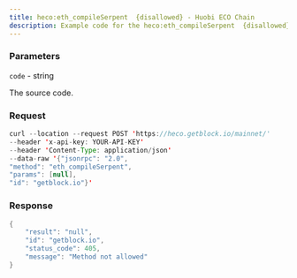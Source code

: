 ```yaml
---
title: heco:eth_compileSerpent  {disallowed} - Huobi ECO Chain
description: Example code for the heco:eth_compileSerpent  {disallowed} json-rpc method. Сomplete guide on how to use heco:eth_compileSerpent  {disallowed} json-rpc in GetBlock.io Web3 documentation.
---
```


### Parameters


`code` - string

The source code.

### Request

``` java
curl --location --request POST 'https://heco.getblock.io/mainnet/' 
--header 'x-api-key: YOUR-API-KEY' 
--header 'Content-Type: application/json' 
--data-raw '{"jsonrpc": "2.0",
"method": "eth_compileSerpent",
"params": [null],
"id": "getblock.io"}'
```

###  Response

``` java
{
    "result": "null",
    "id": "getblock.io",
    "status_code": 405,
    "message": "Method not allowed"
}
```

